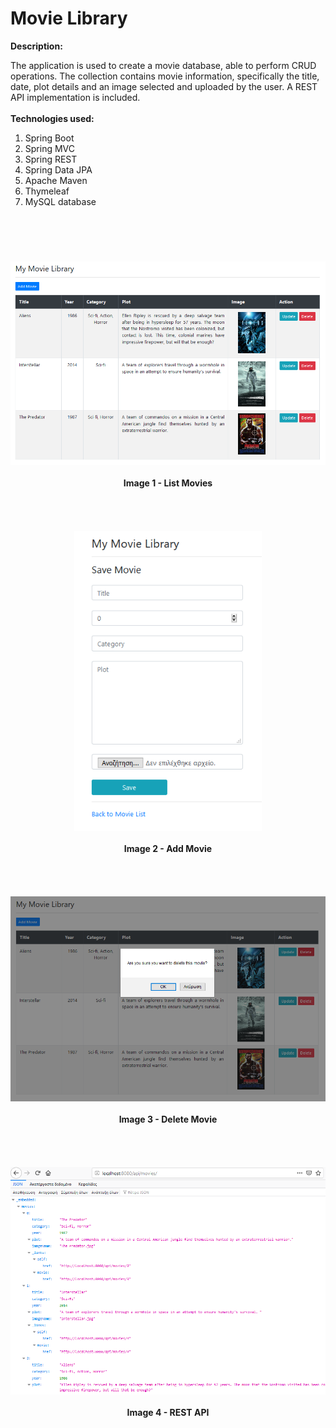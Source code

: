 # Movie Library
<b>Description:</b>

The application is used to create a movie database, able to perform CRUD operations. 
The collection contains movie information, specifically the title, date, plot details
and an image selected and uploaded by the user.
A REST API implementation is included.
<br><br>
<b>Technologies used:</b>
<br>
<ol>
	<li>Spring Boot</li>
	<li>Spring MVC</li>
	<li>Spring REST</li>
	<li>Spring Data JPA</li>
	<li>Apache Maven</li>
	<li>Thymeleaf</li>
	<li>MySQL database</li>
</ol>

# 

<br><br>

<div align="center">
	<kbd><img src="./images/01.Movies_List.png" width="650" /></kbd>
	<br><br>
	<b>Image 1 - List Movies</b>
</div>
<br><br>
<br><br>
<div align="center">
	<kbd><img src="./images/02.Add_Movie.png" width="300" /></kbd>
	<br><br>
	<b>Image 2 - Add Movie</b>
</div>
<br><br>
<br><br>
<div align="center">
	<kbd><img src="./images/03.Delete_Movie.png" width="650" /></kbd>
	<br><br>
	<b>Image 3 - Delete Movie</b>
</div>
<br><br>
<br><br>
<div align="center">
	<kbd><img src="./images/04.REST_API.png" width="650" /></kbd>
	<br><br>
	<b>Image 4 - REST API</b>
</div>
<br><br>
<br><br>